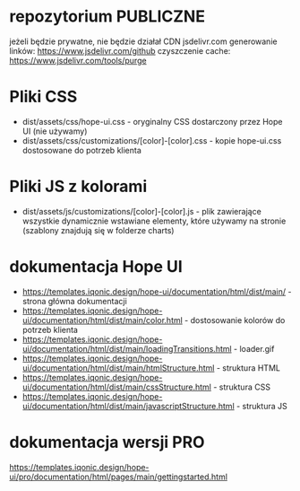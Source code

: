 # repozytorium PUBLICZNE
jeżeli będzie prywatne, nie będzie działał CDN jsdelivr.com
generowanie linków: https://www.jsdelivr.com/github
czyszczenie cache: https://www.jsdelivr.com/tools/purge 

# Pliki CSS
- dist/assets/css/hope-ui.css - oryginalny CSS dostarczony przez Hope UI (nie używamy)
- dist/assets/css/customizations/[color]-[color].css - kopie hope-ui.css dostosowane do potrzeb klienta

# Pliki JS z kolorami
- dist/assets/js/customizations/[color]-[color].js - plik zawierające wszystkie dynamicznie wstawiane elementy, które używamy na stronie (szablony znajdują się w folderze charts)

# dokumentacja Hope UI
- https://templates.iqonic.design/hope-ui/documentation/html/dist/main/ - strona główna dokumentacji
- https://templates.iqonic.design/hope-ui/documentation/html/dist/main/color.html - dostosowanie kolorów do potrzeb klienta
- https://templates.iqonic.design/hope-ui/documentation/html/dist/main/loadingTransitions.html - loader.gif
- https://templates.iqonic.design/hope-ui/documentation/html/dist/main/htmlStructure.html - struktura HTML
- https://templates.iqonic.design/hope-ui/documentation/html/dist/main/cssStructure.html - struktura CSS
- https://templates.iqonic.design/hope-ui/documentation/html/dist/main/javascriptStructure.html - struktura JS

# dokumentacja wersji PRO
https://templates.iqonic.design/hope-ui/pro/documentation/html/pages/main/gettingstarted.html
